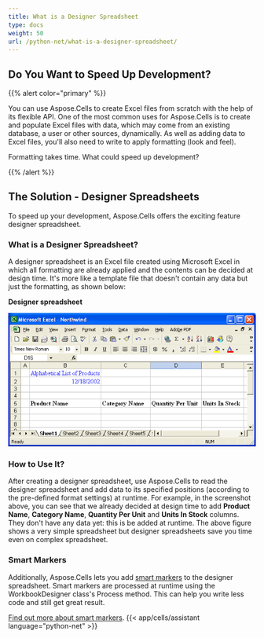```yaml
---
title: What is a Designer Spreadsheet
type: docs
weight: 50
url: /python-net/what-is-a-designer-spreadsheet/
---
```


## **Do You Want to Speed Up Development?**

{{% alert color="primary" %}}

You can use Aspose.Cells to create Excel files from scratch with the help of its flexible API. One of the most common uses for Aspose.Cells is to create and populate Excel files with data, which may come from an existing database, a user or other sources, dynamically. As well as adding data to Excel files, you'll also need to write to apply formatting (look and feel).

Formatting takes time. What could speed up development?

{{% /alert %}}

## **The Solution - Designer Spreadsheets**

To speed up your development, Aspose.Cells offers the exciting feature designer spreadsheet.

### **What is a Designer Spreadsheet?**

A designer spreadsheet is an Excel file created using Microsoft Excel in which all formatting are already applied and the contents can be decided at design time. It's more like a template file that doesn't contain any data but just the formatting, as shown below:

**Designer spreadsheet**

![todo:image_alt_text](what-is-a-designer-spreadsheet_1.png)

### **How to Use It?**

After creating a designer spreadsheet, use Aspose.Cells to read the designer spreadsheet and add data to its specified positions (according to the pre-defined format settings) at runtime. For example, in the screenshot above, you can see that we already decided at design time to add **Product Name**, **Category Name**, **Quantity Per Unit** and **Units In Stock** columns. They don't have any data yet: this is be added at runtime. The above figure shows a very simple spreadsheet but designer spreadsheets save you time even on complex spreadsheet.

### **Smart Markers**

Additionally, Aspose.Cells lets you add [smart markers](/cells/python-net/smart-markers/) to the designer spreadsheet. Smart markers are processed at runtime using the WorkbookDesigner class's Process method. This can help you write less code and still get great result.

[Find out more about smart markers](/cells/python-net/smart-markers/).
{{< app/cells/assistant language="python-net" >}}